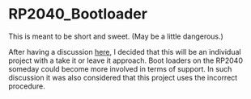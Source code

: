 # RP2040_Bootloader
This is meant to be short and sweet. (May be a little dangerous.)

After having a discussion [here](https://forums.raspberrypi.com/viewtopic.php?t=352931), I decided that this will be an individual project with a take it or leave it approach. Boot loaders on the RP2040 someday could become more involved in terms of support. In such discussion it was also considered that this project uses the incorrect procedure.
